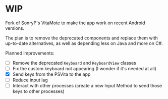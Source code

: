 # WIP

Fork of SonryP's VitaMote to make the app work on recent Android versions.

The plan is to remove the deprecated components and replace them with up-to-date alternatives, as well as depending less on Java and more on C#.

Planned improvements:

- [ ] Remove the deprecated `Keyboard` and `KeyboardView` classes
- [ ] Fix the custom keyboard not appearing (I wonder if it's needed at all)
- [x] Send keys from the PSVita to the app
- [ ] Reduce input lag
- [ ] Interact with other processes (create a new Input Method to send those keys to other processes)
